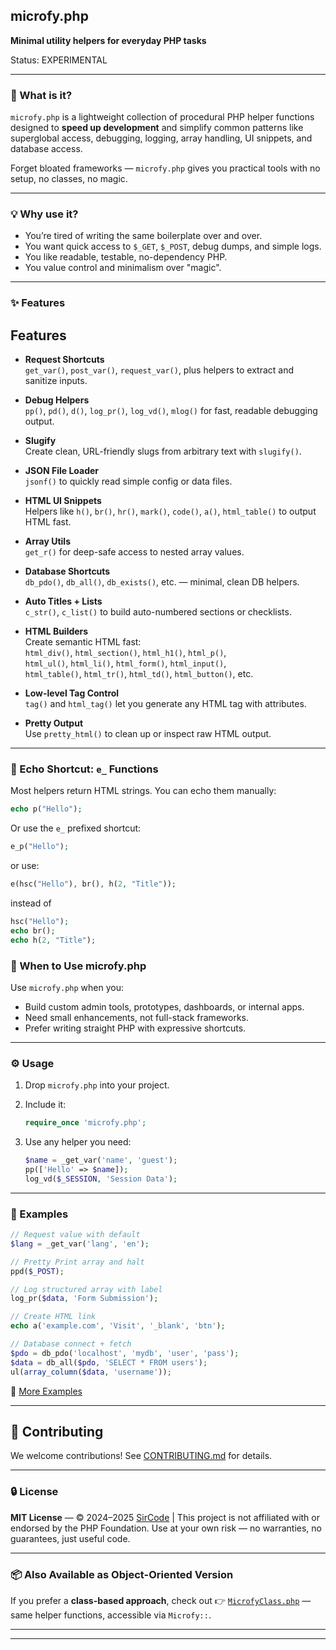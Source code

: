 ## microfy.php

**Minimal utility helpers for everyday PHP tasks**

Status: EXPERIMENTAL

---

### 🧰 What is it?

`microfy.php` is a lightweight collection of procedural PHP helper functions designed to **speed up development** and simplify common patterns like superglobal access, debugging, logging, array handling, UI snippets, and database access.

Forget bloated frameworks — `microfy.php` gives you practical tools with no setup, no classes, no magic.

---

### 💡 Why use it?

* You’re tired of writing the same boilerplate over and over.
* You want quick access to `$_GET`, `$_POST`, debug dumps, and simple logs.
* You like readable, testable, no-dependency PHP.
* You value control and minimalism over "magic".

---

### ✨ Features

## Features

- **Request Shortcuts**  
  `get_var()`, `post_var()`, `request_var()`, plus helpers to extract and sanitize inputs.

- **Debug Helpers**  
  `pp()`, `pd()`, `d()`, `log_pr()`, `log_vd()`, `mlog()` for fast, readable debugging output.

- **Slugify**  
  Create clean, URL-friendly slugs from arbitrary text with `slugify()`.

- **JSON File Loader**  
  `jsonf()` to quickly read simple config or data files.

- **HTML UI Snippets**  
  Helpers like `h()`, `br()`, `hr()`, `mark()`, `code()`, `a()`, `html_table()` to output HTML fast.

- **Array Utils**  
  `get_r()` for deep-safe access to nested array values.

- **Database Shortcuts**  
  `db_pdo()`, `db_all()`, `db_exists()`, etc. — minimal, clean DB helpers.

- **Auto Titles + Lists**  
  `c_str()`, `c_list()` to build auto-numbered sections or checklists.

- **HTML Builders**  
  Create semantic HTML fast:  
  `html_div()`, `html_section()`, `html_h1()`, `html_p()`,  
  `html_ul()`, `html_li()`, `html_form()`, `html_input()`,  
  `html_table()`, `html_tr()`, `html_td()`, `html_button()`, etc.

- **Low-level Tag Control**  
  `tag()` and `html_tag()` let you generate any HTML tag with attributes.

- **Pretty Output**  
  Use `pretty_html()` to clean up or inspect raw HTML output.

---

### 🔄 Echo Shortcut: `e_` Functions

Most helpers return HTML strings.
You can echo them manually:

```php
echo p("Hello");
```

Or use the `e_` prefixed shortcut:

```php
e_p("Hello");
```

or use:
```php
e(hsc("Hello"), br(), h(2, "Title"));
```

instead of
```php
hsc("Hello");
echo br();
echo h(2, "Title");
```

### 📌 When to Use microfy.php

Use `microfy.php` when you:

* Build custom admin tools, prototypes, dashboards, or internal apps.
* Need small enhancements, not full-stack frameworks.
* Prefer writing straight PHP with expressive shortcuts.

---

### ⚙️ Usage

1. Drop `microfy.php` into your project.

2. Include it:

   ```php
   require_once 'microfy.php';
   ```

3. Use any helper you need:

   ```php
   $name = _get_var('name', 'guest');
   pp(['Hello' => $name]);
   log_vd($_SESSION, 'Session Data');
   ```

---

### 🧪 Examples

```php
// Request value with default
$lang = _get_var('lang', 'en');

// Pretty Print array and halt
ppd($_POST);

// Log structured array with label
log_pr($data, 'Form Submission');

// Create HTML link
echo a('example.com', 'Visit', '_blank', 'btn');

// Database connect + fetch
$pdo = db_pdo('localhost', 'mydb', 'user', 'pass');
$data = db_all($pdo, 'SELECT * FROM users');
ul(array_column($data, 'username'));
```

🧪 [More Examples](https://itnb.com/microfy/)

---


## 🤝 Contributing

We welcome contributions! See [CONTRIBUTING.md](CONTRIBUTING.md) for details.

---

### 🔒 License

**MIT License** — © 2024–2025 [SirCode](https://itnb.com/) |
This project is not affiliated with or endorsed by the PHP Foundation.
Use at your own risk — no warranties, no guarantees, just useful code.

---

### 📦 Also Available as Object-Oriented Version

If you prefer a **class-based approach**, check out
👉 [`MicrofyClass.php`](https://github.com/sircode/MicrofyClass.php) — same helper functions, accessible via `Microfy::`.

---

---
